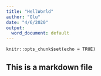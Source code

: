 ```yaml
---
title: "HellWorld"
author: "Olu"
date: "4/6/2020"
output:
  word_document: default
---
```


```{r setup, include=FALSE}
knitr::opts_chunk$set(echo = TRUE)
```

## This is a markdown file